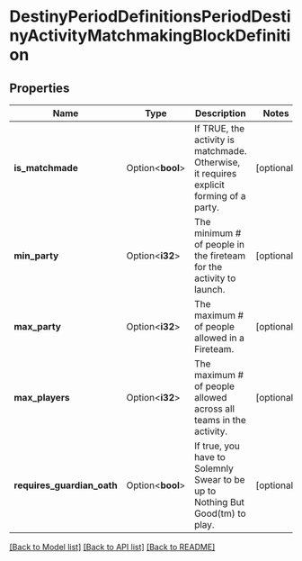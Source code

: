 # DestinyPeriodDefinitionsPeriodDestinyActivityMatchmakingBlockDefinition

## Properties

Name | Type | Description | Notes
------------ | ------------- | ------------- | -------------
**is_matchmade** | Option<**bool**> | If TRUE, the activity is matchmade. Otherwise, it requires explicit forming of a party. | [optional]
**min_party** | Option<**i32**> | The minimum # of people in the fireteam for the activity to launch. | [optional]
**max_party** | Option<**i32**> | The maximum # of people allowed in a Fireteam. | [optional]
**max_players** | Option<**i32**> | The maximum # of people allowed across all teams in the activity. | [optional]
**requires_guardian_oath** | Option<**bool**> | If true, you have to Solemnly Swear to be up to Nothing But Good(tm) to play. | [optional]

[[Back to Model list]](../README.md#documentation-for-models) [[Back to API list]](../README.md#documentation-for-api-endpoints) [[Back to README]](../README.md)


